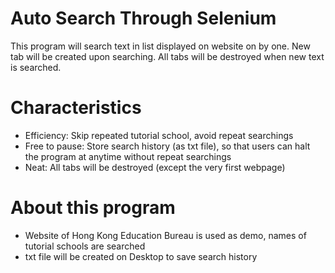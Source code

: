 # Auto Search Through Selenium
This program will search text in list displayed on website on by one. New tab will be created upon searching. All tabs will be destroyed when new text is searched.

# Characteristics
- Efficiency:        Skip repeated tutorial school, avoid repeat searchings
- Free to pause:     Store search history (as txt file), so that users can halt the program at anytime without repeat searchings
- Neat:              All tabs will be destroyed (except the very first webpage)

# About this program
- Website of Hong Kong Education Bureau is used as demo, names of tutorial schools are searched
- txt file will be created on Desktop to save search history

